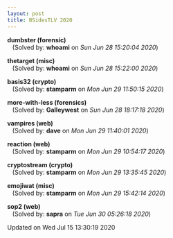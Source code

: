 ```yaml
---
layout: post
title: BSidesTLV 2020
---
```


<!--break-->

**dumbster (forensic)**  
&nbsp;&nbsp;&nbsp;(Solved by: **whoami** on _Sun Jun 28 15:20:04 2020_)  
  
**thetarget (misc)**  
&nbsp;&nbsp;&nbsp;(Solved by: **whoami** on _Sun Jun 28 15:22:00 2020_)  
  
**basis32 (crypto)**  
&nbsp;&nbsp;&nbsp;(Solved by: **stamparm** on _Mon Jun 29 11:50:15 2020_)  
  
**more-with-less (forensics)**  
&nbsp;&nbsp;&nbsp;(Solved by: **Galleywest** on _Sun Jun 28 18:17:18 2020_)  
  
**vampires (web)**  
&nbsp;&nbsp;&nbsp;(Solved by: **dave** on _Mon Jun 29 11:40:01 2020_)  
  
**reaction (web)**  
&nbsp;&nbsp;&nbsp;(Solved by: **stamparm** on _Mon Jun 29 10:54:17 2020_)  
  
**cryptostream (crypto)**  
&nbsp;&nbsp;&nbsp;(Solved by: **stamparm** on _Mon Jun 29 13:35:45 2020_)  
  
**emojiwat (misc)**  
&nbsp;&nbsp;&nbsp;(Solved by: **stamparm** on _Mon Jun 29 15:42:14 2020_)  
  
**sop2 (web)**  
&nbsp;&nbsp;&nbsp;(Solved by: **sapra** on _Tue Jun 30 05:26:18 2020_)  
  


Updated on Wed Jul 15 13:30:19 2020
